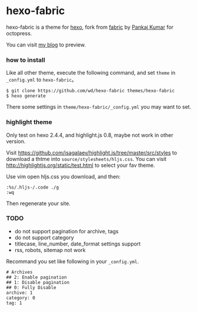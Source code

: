 hexo-fabric
===========

hexo-fabric is a theme for [hexo](https://github.com/tommy351/hexo), fork from [fabric](http://github.com/panks/fabric) by [Pankaj Kumar](http://panks.me) for octopress.

You can visit [my blog](http://wdicc.com) to preview.

### how to install

Like all other theme, execute the following command, and set `theme` in `_config.yml` to `hexo-fabric`。
```
$ git clone https://github.com/wd/hexo-fabric themes/hexo-fabric
$ hexo generate
```

There some settings in `theme/hexo-fabric/_config.yml` you may want to set.

### highlight theme
Only test on hexo 2.4.4, and highlight.js 0.8, maybe not work in other version.

Visit https://github.com/isagalaev/highlight.js/tree/master/src/styles to download a thtme into `source/stylesheets/hljs.css`. You can visit http://highlightjs.org/static/test.html  to select your fav theme.

Use vim open hljs.css you download, and then:
```
:%s/.hljs-/.code ./g
:wq
```

Then regenerate your site.

### TODO
- do not support pagination for archive, tags
- do not support category
- titlecase, line_number, date_format settings support
- rss, robots, sitemap not work

Recommand you set like following in your `_config.yml`.
```
# Archives
## 2: Enable pagination
## 1: Disable pagination
## 0: Fully Disable
archive: 1
category: 0
tag: 1
```
